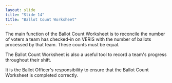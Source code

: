 ```yaml
---
layout: slide
title: "Slide 14"
title: "Ballot Count Worksheet"
---
```


The main function of the Ballot Count Worksheet is to reconcile the number of voters a team has checked-in on VERIS with the number of ballots processed by that team. These counts must be equal.

The Ballot Count Worksheet is also a useful tool to record a team's progress throughout their shift.

It is the Ballot Officer's responsibility to ensure that the Ballot Count Worksheet is completed correctly.